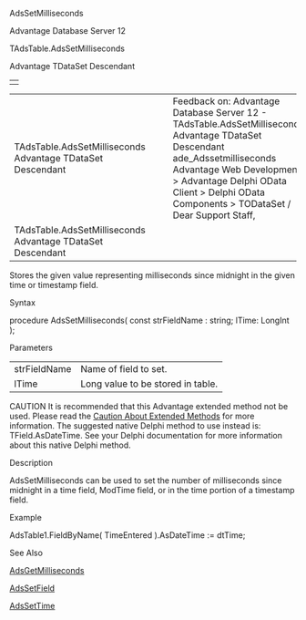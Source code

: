 AdsSetMilliseconds




Advantage Database Server 12  

TAdsTable.AdsSetMilliseconds

Advantage TDataSet Descendant

|  |
| --- |
|  |

|  |  |  |  |  |
| --- | --- | --- | --- | --- |
| TAdsTable.AdsSetMilliseconds  Advantage TDataSet Descendant |  |  | Feedback on: Advantage Database Server 12 - TAdsTable.AdsSetMilliseconds Advantage TDataSet Descendant ade\_Adssetmilliseconds Advantage Web Development > Advantage Delphi OData Client > Delphi OData Components > TODataSet / Dear Support Staff, |  |
| TAdsTable.AdsSetMilliseconds  Advantage TDataSet Descendant |  |  |  |  |

Stores the given value representing milliseconds since midnight in the given time or timestamp field.

Syntax

procedure AdsSetMilliseconds( const strFieldName : string; lTime: LongInt );

Parameters

|  |  |
| --- | --- |
| strFieldName | Name of field to set. |
| lTime | Long value to be stored in table. |

CAUTION It is recommended that this Advantage extended method not be used. Please read the [Caution About Extended Methods](ade_caution_about_extended_methods.htm) for more information. The suggested native Delphi method to use instead is: TField.AsDateTime. See your Delphi documentation for more information about this native Delphi method.

Description

AdsSetMilliseconds can be used to set the number of milliseconds since midnight in a time field, ModTime field, or in the time portion of a timestamp field.

Example

AdsTable1.FieldByName( TimeEntered ).AsDateTime := dtTime;

See Also

[AdsGetMilliseconds](ade_adsgetmilliseconds.htm)

[AdsSetField](ade_adssetfield.htm)

[AdsSetTime](ade_adssettime.htm)